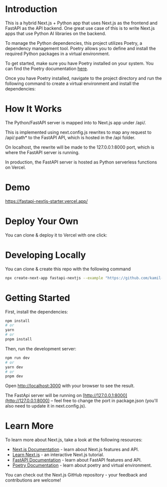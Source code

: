 # Introduction
This is a hybrid Next.js + Python app that uses Next.js as the frontend and FastAPI as the API backend. One great use case of this is to write Next.js apps that use Python AI libraries on the backend.

To manage the Python dependencies, this project utilizes Poetry, a dependency management tool. Poetry allows you to define and install the required Python packages in a virtual environment.

To get started, make sure you have Poetry installed on your system. You can find the Poetry documentation [here](https://python-poetry.org/docs/).

Once you have Poetry installed, navigate to the project directory and run the following command to create a virtual environment and install the dependencies:

# How It Works
The Python/FastAPI server is mapped into to Next.js app under /api/.

This is implemented using next.config.js rewrites to map any request to /api/:path* to the FastAPI API, which is hosted in the /api folder.

On localhost, the rewrite will be made to the 127.0.0.1:8000 port, which is where the FastAPI server is running.

In production, the FastAPI server is hosted as Python serverless functions on Vercel.

# Demo
https://fastapi-nextjs-starter.vercel.app/

# Deploy Your Own
You can clone & deploy it to Vercel with one click:

# Developing Locally
You can clone & create this repo with the following command
```bash
npx create-next-app fastapi-nextjs --example "https://github.com/kamil-cr/fastapi-nextjs"
```
# Getting Started
First, install the dependencies:

```bash
npm install
# or
yarn
# or
pnpm install
```

Then, run the development server:
```bash
npm run dev
# or
yarn dev
# or
pnpm dev
```
Open [http://localhost:3000](http://localhost:3000) with your browser to see the result.

The FastApi server will be running on [http://127.0.0.1:8000](http://127.0.0.1:8000) – feel free to change the port in package.json (you'll also need to update it in next.config.js).

# Learn More
To learn more about Next.js, take a look at the following resources:

- [Next.js Documentation](https://nextjs.org/docs) - learn about Next.js features and API.
- [Learn Next.js](https://nextjs.org/learn) - an interactive Next.js tutorial.
- [FastAPI Documentation](https://fastapi.tiangolo.com) - learn about FastAPI features and API.
- [Poetry Documentation](https://python-poetry.org/docs/) - learn about poetry and virtual environment.

You can check out the Next.js GitHub repository - your feedback and contributions are welcome!
